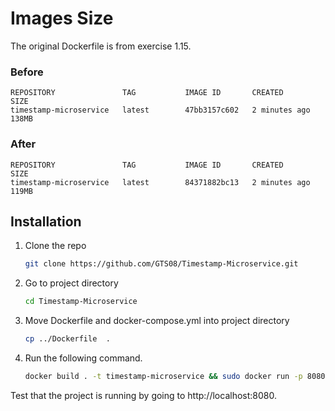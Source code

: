 # Images Size

The original Dockerfile is from exercise 1.15.

### Before

```
REPOSITORY               TAG           IMAGE ID       CREATED         SIZE
timestamp-microservice   latest        47bb3157c602   2 minutes ago   138MB
```

### After

```
REPOSITORY               TAG           IMAGE ID       CREATED         SIZE
timestamp-microservice   latest        84371882bc13   2 minutes ago   119MB
```

## Installation

1. Clone the repo
   ```bash
   git clone https://github.com/GTS08/Timestamp-Microservice.git
   ```
2. Go to project directory
   ```bash
   cd Timestamp-Microservice
   ```
3. Move Dockerfile and docker-compose.yml into project directory
   ```bash
   cp ../Dockerfile  .
   ```

4. Run the following command.
   ```bash
   docker build . -t timestamp-microservice && sudo docker run -p 8080:8080 timestamp-microservice
   ```

Test that the project is running by going to http://localhost:8080.
